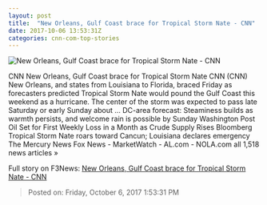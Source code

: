 ```yaml
---
layout: post
title:  "New Orleans, Gulf Coast brace for Tropical Storm Nate - CNN"
date: 2017-10-06 13:53:31Z
categories: cnn-com-top-stories
---
```


![New Orleans, Gulf Coast brace for Tropical Storm Nate - CNN](http://i2.cdn.cnn.com/cnnnext/dam/assets/171006141804-nicaragua-nate-1005-01-super-tease.jpg)

CNN New Orleans, Gulf Coast brace for Tropical Storm Nate CNN (CNN) New Orleans, and states from Louisiana to Florida, braced Friday as forecasters predicted Tropical Storm Nate would pound the Gulf Coast this weekend as a hurricane. The center of the storm was expected to pass late Saturday or early Sunday about ... DC-area forecast: Steaminess builds as warmth persists, and welcome rain is possible by Sunday Washington Post Oil Set for First Weekly Loss in a Month as Crude Supply Rises Bloomberg Tropical Storm Nate roars toward Cancun; Louisiana declares emergency The Mercury News Fox News - MarketWatch - AL.com - NOLA.com all 1,518 news articles »


Full story on F3News: [New Orleans, Gulf Coast brace for Tropical Storm Nate - CNN](http://www.f3nws.com/n/ZfcYbF)

> Posted on: Friday, October 6, 2017 1:53:31 PM
